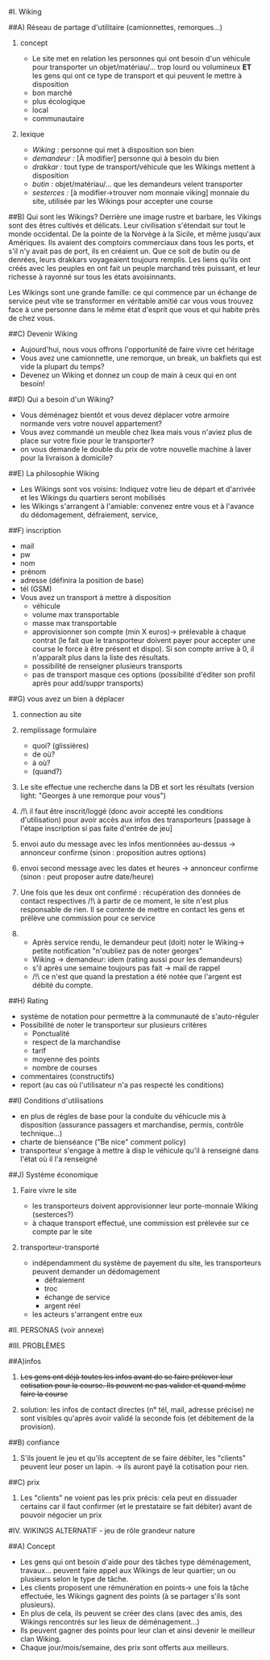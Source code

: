 #I. Wiking

##A) Réseau de partage d'utilitaire (camionnettes, remorques…)

1. concept
	* Le site met en relation les personnes qui ont besoin d'un véhicule pour transporter un objet/matériau/… trop lourd ou volumineux
	**ET**
	les gens qui ont ce type de transport et qui peuvent le mettre à disposition
	* bon marché
	* plus écologique
	* local
	* communautaire

2. lexique
	* _Wiking :_ personne qui met à disposition son bien
	* _demandeur :_ [À modifier] personne qui à besoin du bien
	* _drakkar :_ tout type de transport/véhicule que les Wikings mettent à disposition
	* _butin :_ objet/matériau/… que les demandeurs velent transporter
	* _sesterces :_ [à modifier->trouver nom monnaie viking] monnaie du site, utilisée par les Wikings pour accepter une course


##B) Qui sont les Wikings?
Derrière une image rustre et barbare, les Vikings sont des êtres cultivés et délicats. Leur civilisation s'étendait sur tout le monde occidental. De la pointe de la Norvège à la Sicile, et même jusqu'aux Amériques. Ils avaient des comptoirs commerciaux dans tous les ports, et s'il n'y avait pas de port, ils en créaient un. Que ce soit de butin ou de denrées, leurs drakkars voyageaient toujours remplis. Les liens qu'ils ont créés avec les peuples en ont fait un peuple marchand très puissant, et leur richesse à rayonné sur tous les états avoisinnants.

Les Wikings sont une grande famille: ce qui commence par un échange de service peut vite se transformer en véritable amitié car vous vous trouvez face à une personne dans le même état d'esprit que vous et qui habite près de chez vous.

##C) Devenir Wiking
* Aujourd'hui, nous vous offrons l'opportunité de faire vivre cet héritage
* Vous avez une camionnette, une remorque, un break, un bakfiets qui est vide la plupart du temps?
* Devenez un Wiking et donnez un coup de main à ceux qui en ont besoin!

##D) Qui a besoin d'un Wiking?
* Vous déménagez bientôt et vous devez déplacer votre armoire normande vers votre nouvel appartement?
* Vous avez commandé un meuble chez Ikea mais vous n'aviez plus de place sur votre fixie pour le transporter?
* on vous demande le double du prix de votre nouvelle machine à laver pour la livraison à domicile?

##E) La philosophie Wiking
* Les Wikings sont vos voisins: Indiquez votre lieu de départ et d'arrivée et les Wikings du quartiers seront mobilisés
* les Wikings s'arrangent à l'amiable: convenez entre vous et à l'avance du dédomagement, défraiement, service, 

##F) inscription

* mail
* pw
* nom
* prénom
* adresse (définira la position de base)
* tél (GSM)
* Vous avez un transport à mettre à disposition
	* véhicule
	* volume max transportable
	* masse max transportable
	* approvisionner son compte (min X euros)-> prélevable à chaque contrat (le fait que le transporteur doivent payer pour accepter une course le force à être présent et dispo). Si son compte arrive à 0, il n'apparaît plus dans la liste des résultats.
	* possibilité de renseigner plusieurs transports
	* pas de transport masque ces options (possibilité d'éditer son profil après pour add/suppr transports)



##G) vous avez un bien à déplacer

1. connection au site

2. remplissage formulaire
	* quoi? (glissières)
	* de où?
	* à où?
	* (quand?)

3. Le site effectue une recherche dans la DB et sort les résultats (version light: "Georges à une remorque pour vous")

4. /!\ il faut être inscrit/loggé (donc avoir accepté les conditions d'utilisation) pour avoir accès aux infos des transporteurs [passage à l'étape inscription si pas faite d'entrée de jeu]

5. envoi auto du message avec les infos mentionnées au-dessus -> annonceur confirme (sinon : proposition autres options)

6. envoi second message avec les dates et heures -> annonceur confirme (sinon : peut proposer autre date/heure)

7. Une fois que les deux ont confirmé : récupération des données de contact respectives
	/!\ à partir de ce moment, le site n'est plus responsable de rien. Il se contente de mettre en contact les gens et prélève une commission pour ce service

8. * Après service rendu, le demandeur peut (doit) noter le Wiking-> petite notification "n'oubliez pas de noter georges"
	* Wiking -> demandeur: idem (rating aussi pour les demandeurs)
	* s'il après une semaine toujours pas fait -> mail de rappel
	* /!\ ce n'est que quand la prestation a été notée que l'argent est débité du compte.



##H) Rating
* système de notation pour permettre à la communauté de s'auto-réguler
* Possibilité de noter le transporteur sur plusieurs critères
	* Ponctualité
	* respect de la marchandise
	* tarif
	* moyenne des points
	* nombre de courses
* commentaires (constructifs)
* report (au cas où l'utilisateur n'a pas respecté les conditions)





##I) Conditions d'utilisations
* en plus de règles de base pour la conduite du véhicucle mis à disposition (assurance passagers et marchandise, permis, contrôle technique…)
* charte de bienséance ("Be nice" comment policy)
* transporteur s'engage à mettre à disp le véhicule qu'il à renseigné dans l'état où il l'a renseigné

##J) Système économique 
1. Faire vivre le site
	* les transporteurs doivent approvisionner leur porte-monnaie Wiking (sesterces?)
	* à chaque transport effectué, une commission est prélevée sur ce compte par le site

2. transporteur-transporté
	* indépendamment du système de payement du site, les transporteurs peuvent demander un dédomagement
		* défraiement
		* troc
		* échange de service
		* argent réel
	* les acteurs s'arrangent entre eux


#II. PERSONAS (voir annexe)


#III. PROBLÈMES

##A)infos
1. ~~Les gens ont déjà toutes les infos avant de se faire prélever leur cotisation pour la course. Ils peuvent ne pas valider et quand même faire la course~~

2. solution: les infos de contact directes (n° tél, mail, adresse précise) ne sont visibles qu'après avoir validé la seconde fois (et débitement de la provision).


##B) confiance
1. S'ils jouent le jeu et qu'ils acceptent de se faire débiter, les "clients" peuvent leur poser un lapin. -> ils auront payé la cotisation pour rien.


##C) prix
1. Les "clients" ne voient pas les prix précis: cela peut en dissuader certains car il faut confirmer (et le prestataire se fait débiter) avant de pouvoir négocier un prix








#IV. WIKINGS ALTERNATIF - jeu de rôle grandeur nature

##A) Concept

* Les gens qui ont besoin d'aide pour des tâches type déménagement, travaux… peuvent faire appel aux Wikings de leur quartier; un ou plusieurs selon le type de tâche.
* Les clients proposent une rémunération en points-> une fois la tâche effectuée, les Wikings gagnent des points (à se partager s'ils sont plusieurs).
* En plus de cela, ils peuvent se créer des clans (avec des amis, des Wikings rencontrés sur les lieux de déménagement…)
* Ils peuvent gagner des points pour leur clan et ainsi devenir le meilleur clan Wiking.
* Chaque jour/mois/semaine, des prix sont offerts aux meilleurs.

